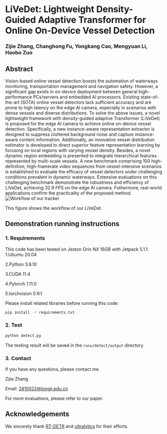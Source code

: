 # LiVeDet: Lightweight Density-Guided Adaptive Transformer for Online On-Device Vessel Detection

### Zijie Zhang, Changhong Fu, Yongkang Cao, Mengyuan Li, Haobo Zuo

## Abstract
Vision-based online vessel detection boosts the automation of waterways monitoring, transportation management and navigation safety. However, a significant gap exists in on-device deployment between general high-performance PCs/servers and embedded AI processors. Existing state-of-the-art (SOTA) online vessel detectors lack sufficient accuracy and are prone to high latency on the edge AI camera, especially in scenarios with dense vessels and diverse distributions. To solve the above issues, a novel lightweight framework with density-guided adaptive Transformer (LiVeDet) is proposed for the edge AI camera to achieve online on-device vessel detection. Specifically, a new instance-aware representation extractor is designed to suppress cluttered background noise and capture instance-aware content information. Additionally, an innovative vessel distribution estimator is developed to direct superior feature representation learning by focusing on local regions with varying vessel density. Besides, a novel dynamic region embedding is presented to integrate hierarchical features represented by multi-scale vessels. A new benchmark comprising 100 high-definition, high-framerate video sequences from vessel-intensive scenarios is established to evaluate the efficacy of vessel detectors under challenging conditions prevalent in dynamic waterways. Extensive evaluations on this challenging benchmark demonstrate the robustness and efficiency of LiVeDet, achieving 32.9 FPS on the edge AI camera. Futhermore, real-world applications confirm the practicality of the proposed method.
![Workflow of our tracker](https://github.com/vision4robotics/LiVeDet/blob/main/images/main.png)

This figure shows the workflow of our LiVeDet.

## Demonstration running instructions
### 1. Requirements
This code has been tested on Jeston Orin NX 16GB with Jetpack 5.1.1.
1.Ubuntu 20.04

2.Python 3.8.10

3.CUDA 11.4

4.Pytorch 1.11.0 

5.torchvision 0.9.1

Please install related libraries before running this code: 
```bash
pip install -r requirements.txt
```

### 2. Test

```bash 
python detect.py                                
```
The testing result will be saved in the `runs/detect/output` directory.

### 3. Contact
If you have any questions, please contact me.

Zijie Zhang

Email: [2410022@tongji.edu.cn](2410022@tongji.edu.cn)

For more evaluations, please refer to our paper.

## Acknowledgements 

We sincerely thank [RT-DETR](https://github.com/lyuwenyu/RT-DETR) and [ultralytics](https://github.com/ultralytics/ultralytics) for their efforts.
